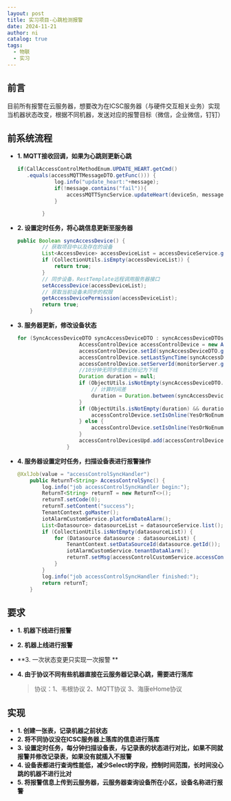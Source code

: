 ```yaml
---
layout: post
title: 实习项目-心跳检测报警
date: 2024-11-21
author: ni
catalog: true
tags:
  - 物联
  - 实习
---
```


## 前言

目前所有报警在云服务器，想要改为在ICSC服务器（与硬件交互相关业务）实现当机器状态改变，根据不同机器，发送对应的报警目标（微信，企业微信，钉钉）

## 前系统流程

- **1. MQTT接收回调，如果为心跳则更新心跳**

  ```java
  if(CallAccessControlMethodEnum.UPDATE_HEART.getCmd()
     .equals(accessMQTTMessageDTO.getFunc())) {
              log.info("update_heart:"+message);
              if(!message.contains("fail")){
                  accessMQTTSyncService.updateHeart(deviceSn, message);
              }
  
          }
  ```

- **2. 设置定时任务，将心跳信息更新至服务器**

  ```java
  public Boolean syncAccessDevice() {
          // 获取项目中以及存在的设备
          List<AccessDevice> accessDeviceList = accessDeviceService.getAllDevice();
          if (CollectionUtils.isEmpty(accessDeviceList)) {
              return true;
          }
          // 同步设备，RestTemplate远程调用服务器接口
          setAccessDevice(accessDeviceList);
          // 获取当前设备未同步的权限
          getAccessDevicePermission(accessDeviceList);
          return true;
      }
  ```

- **3. 服务器更新，修改设备状态**

  ```java
  for (SyncAccessDeviceDTO syncAccessDeviceDTO : syncAccessDeviceDTOs) {
                      AccessControlDevice accessControlDevice = new AccessControlDevice();
                      accessControlDevice.setId(syncAccessDeviceDTO.getId());
                      accessControlDevice.setLastSyncTime(syncAccessDeviceDTO.getKeepaliveTime());
                      accessControlDevice.setServerId(monitorServer.getId());
                      //10分钟无同步信息记标记为下线
                      Duration duration = null;
                      if (ObjectUtils.isNotEmpty(syncAccessDeviceDTO.getKeepaliveTime())) {
                          // 计算时间差
                          duration = Duration.between(syncAccessDeviceDTO.getKeepaliveTime(), LocalDateTime.now());
                      }
                      if (ObjectUtils.isNotEmpty(duration) && duration.getSeconds() > 600L) {
                          accessControlDevice.setIsOnline(YesOrNoEnum.NO.getCode());
                      } else {
                          accessControlDevice.setIsOnline(YesOrNoEnum.YES.getCode());
                      }
                      accessControlDevicesUpd.add(accessControlDevice);
                  }
  ```

- **4. 服务器设置定时任务，扫描设备表进行报警操作**

  ```java
  @XxlJob(value = "accessControlSyncHandler")
      public ReturnT<String> AccessControlSync() {
          log.info("job accessControlSyncHandler begin:");
          ReturnT<String> returnT = new ReturnT<>();
          returnT.setCode(0);
          returnT.setContent("success");
          TenantContext.goMaster();
          iotAlarmCustomService.platformDateAlarm();
          List<Datasource> datasourceList = datasourceService.list();
          if (CollectionUtils.isNotEmpty(datasourceList)) {
              for (Datasource datasource : datasourceList) {
                  TenantContext.setDataSourceId(datasource.getId());
                  iotAlarmCustomService.tenantDataAlarm();
                  returnT.setMsg(accessControlCustomService.accessControlSync());
              }
          }
          log.info("job accessControlSyncHandler finished:");
          return returnT;
      }
  ```

  

## 要求

- **1. 机器下线进行报警**

- **2. 机器上线进行报警**

- **3. 一次状态变更只实现一次报警 **

- **4. 由于协议不同有些机器直接在云服务器记录心跳，需要进行落库**

  > 协议：1、韦根协议   2、MQTT协议   3、海康eHome协议

## 实现

- **1. 创建一张表，记录机器之前状态**
- **2. 将不同协议没在ICSC服务器上落库的信息进行落库**
- **3. 设置定时任务，每分钟扫描设备表，与记录表的状态进行对比，如果不同就报警并修改记录表，如果没有就插入不报警**
- **4. 设备表都进行查询性能低，减少Select的字段，控制时间范围，长时间没心跳的机器不进行比对**
- **5. 将报警信息上传到云服务器，云服务器查询设备所在小区，设备名称进行报警**
